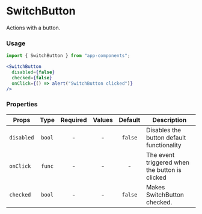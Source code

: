 # SwitchButton

Actions with a button.

### Usage

```js
import { SwitchButton } from "app-components";
```

```jsx
<SwitchButton
  disabled={false}
  checked={false}
  onClick={() => alert("SwitchButton clicked")}
/>
```

### Properties

| Props      |   Type   | Required |         Values          | Default | Description                                           |
| ---------- | :------: | :------: | :---------------------: | :-----: | ----------------------------------------------------- |
| `disabled` |  `bool`  |    -     |            -            | `false` | Disables the button default functionality             |
| `onClick`  |  `func`  |    -     |            -            |    -    | The event triggered when the button is clicked        |
| `checked`  |  `bool`  |    -     |            -            | `false` | Makes SwitchButton checked.                           |

